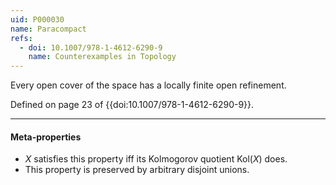 ```yaml
---
uid: P000030
name: Paracompact
refs:
  - doi: 10.1007/978-1-4612-6290-9
    name: Counterexamples in Topology
---
```


Every open cover of the space has a locally finite open refinement.

Defined on page 23 of {{doi:10.1007/978-1-4612-6290-9}}.

----
#### Meta-properties

- $X$ satisfies this property iff its Kolmogorov quotient $\text{Kol}(X)$ does.
- This property is preserved by arbitrary disjoint unions.

